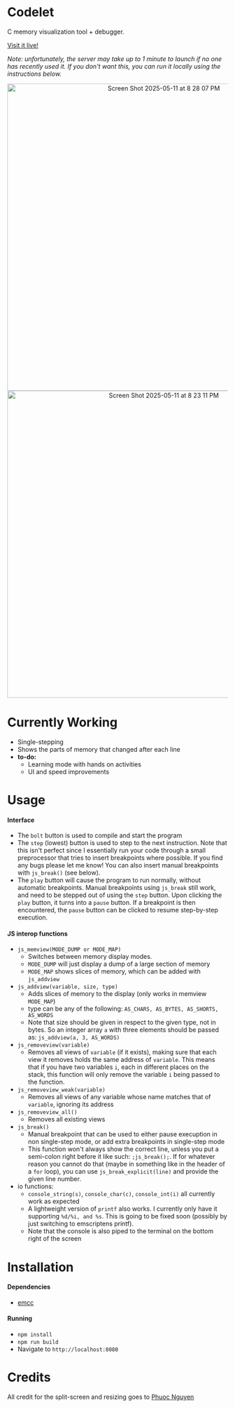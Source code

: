 # Codelet

C memory visualization tool + debugger.  
  
[Visit it live!](https://codelet-300i.onrender.com/)  
  
*Note: unfortunately, the server may take up to 1 minute to launch if no one has recently used it. If you don't want this, you can run it locally using the instructions below.*  
<p align="center">
<img width="700" alt="Screen Shot 2025-05-11 at 8 28 07 PM" src="https://github.com/user-attachments/assets/7257c92d-f796-4367-8075-ce12c25d3894" />
<img width="700" alt="Screen Shot 2025-05-11 at 8 23 11 PM" src="https://github.com/user-attachments/assets/c2bef6a0-b9d8-4448-858c-57b89753a3cb" />
</p>

# Currently Working
* Single-stepping
* Shows the parts of memory that changed after each line
* **to-do:**
    * Learning mode with hands on activities
    * UI and speed improvements

# Usage

#### Interface
* The `bolt` button is used to compile and start the program
* The `step` (lowest) button is used to step to the next instruction. Note that this isn't perfect since I essentially run your code through a small preprocessor that tries to insert breakpoints where possible. If you find any bugs please let me know! You can also insert manual breakpoints with `js_break()` (see below).
* The `play` button will cause the program to run normally, without automatic breakpoints. Manual breakpoints using `js_break` still work, and need to be stepped out of using the `step` button. Upon clicking the `play` button, it turns into a `pause` button. If a breakpoint is then encountered, the `pause` button can be clicked to resume step-by-step execution.

#### JS interop functions
* `js_memview(MODE_DUMP or MODE_MAP)`
    * Switches between memory display modes. 
    * `MODE_DUMP` will just display a dump of a large section of memory
    * `MODE_MAP` shows slices of memory, which can be added with `js_addview`
* `js_addview(variable, size, type)`
    * Adds slices of memory to the display (only works in memview `MODE_MAP`)
    * type can be any of the following: `AS_CHARS, AS_BYTES, AS_SHORTS, AS_WORDS` 
    * Note that size should be given in respect to the given type, not in bytes. So an integer array `a` with three elements should be passed as: `js_addview(a, 3, AS_WORDS)`
* `js_removeview(variable)`
    * Removes all views of `variable` (if it exists), making sure that each view it removes holds the same address of `variable`. This means that if you have two variables `i`, each in different places on the stack, this function will only remove the variable `i` being passed to the function.
* `js_removeview_weak(variable)`
    * Removes all views of any variable whose name matches that of `variable`, ignoring its address
* `js_removeview_all()`
    * Removes all existing views
* `js_break()`
    * Manual breakpoint that can be used to either pause execuption in non single-step mode, or add extra breakpoints in single-step mode
    * This function won't always show the correct line, unless you put a semi-colon right before it like such: `;js_break();`. If for whatever reason you cannot do that (maybe in something like in the header of a `for` loop), you can use `js_break_explicit(line)` and provide the given line number.
* io functions:
    * `console_string(s)`, `console_char(c)`, `console_int(i)` all currently work as expected
    * A lightweight version of `printf` also works. I currently only have it supporting `%d/%i, and %s`. This is going to be fixed soon (possibly by just switching to emscriptens printf).
    * Note that the console is also piped to the terminal on the bottom right of the screen


# Installation
#### Dependencies
* [emcc](https://emscripten.org/docs/getting_started/downloads.html)

#### Running
* `npm install` 
* `npm run build`
* Navigate to `http://localhost:8080`

# Credits
All credit for the split-screen and resizing goes to [Phuoc Nguyen](https://phuoc.ng/collection/html-dom/create-resizable-split-views/)